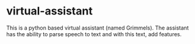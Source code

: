 # virtual-assistant
This is a python based virtual assistant (named Grimmels). The assistant has the ability to parse speech to text and with this text, add features.

